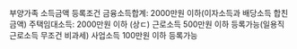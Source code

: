 
부양가족 소득금액 등록조건
금융소득합계: 2000만원 이하(이자소득과 배당소득 합친금액)
주택임대소득: 2000만원 이하 (상ㄷ)
근로소득 500만원 이하 등록가능(일용직 근로소득 무조건 비과세)
사업소득 100만원 이하 등록가능